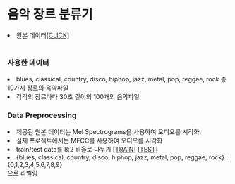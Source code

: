 # 음악 장르 분류기

<li>원본 데이터<a href="https://www.kaggle.com/andradaolteanu/gtzan-dataset-music-genre-classification?">[CLICK]</a></li>

<br/>

### 사용한 데이터
<li>blues, classical, country, disco, hiphop, jazz, metal, pop, reggae, rock 총 10가지 장르의 음악파일</li>
<li>각각의 장르마다 30초 길이의 100개의 음악파일</li>

### Data Preprocessing
<li> 제공된 원본 데이터는 Mel Spectrograms을 사용하여 오디오를 시각화.</li>
<li> 실제 프로젝트에서는 MFCC를 사용하여 오디오를 시각화</li>
<li> train/test data를 8:2 비율로 나누기
  <a href="https://github.com/LeeSangMin96/music_classification/tree/master/train">[TRAIN]</a>
  <a href="https://github.com/LeeSangMin96/music_classification/tree/master/test">[TEST]</a>
</li>
<li> {blues, classical, country, disco, hiphop, jazz, metal, pop, reggae, rock} : {0,1,2,3,4,5,6,7,8,9} 
  </br> 으로 라벨링</li>

